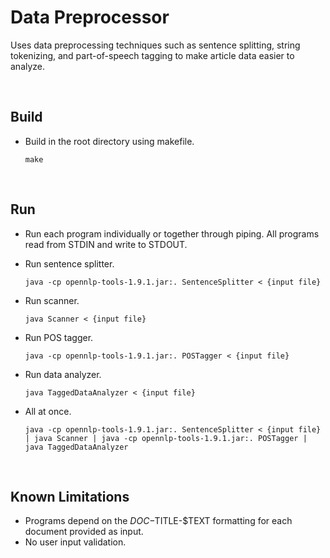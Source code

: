 # Data Preprocessor

Uses data preprocessing techniques such as sentence splitting, string tokenizing, and part-of-speech tagging to make article data easier to analyze.

<br>

## Build 

* Build in the root directory using makefile.
    ```
    make
    ```

<br>

## Run

* Run each program individually or together through piping. All programs read from STDIN and write to STDOUT.

* Run sentence splitter.
    ```
    java -cp opennlp-tools-1.9.1.jar:. SentenceSplitter < {input file}
    ```

* Run scanner.
    ```
    java Scanner < {input file}
    ```

* Run POS tagger.
    ```
    java -cp opennlp-tools-1.9.1.jar:. POSTagger < {input file}
    ```

* Run data analyzer.
    ```
    java TaggedDataAnalyzer < {input file}
    ```

* All at once.
    ```
    java -cp opennlp-tools-1.9.1.jar:. SentenceSplitter < {input file} | java Scanner | java -cp opennlp-tools-1.9.1.jar:. POSTagger | java TaggedDataAnalyzer
    ```

<br>

## Known Limitations

* Programs depend on the $DOC-$TITLE-$TEXT formatting for each document provided as input.
* No user input validation.
